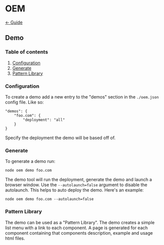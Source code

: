 # OEM

[&larr; Guide](./guide.md)

## Demo

### Table of contents
1. [Configuration](#configuration)
1. [Generate](#generate)
1. [Pattern Library](#pattern-library)

### Configuration
To create a demo add a new entry to the "demos" section in the `./oem.json` config file. Like so:

    "demos": {
        "foo.com": {
            "deployment": "all"
        }
    }

Specify the deployment the demo will be based off of.

### Generate
To generate a demo run:

    node oem demo foo.com

The demo tool will run the deployment, generate the demo and launch a browser window. Use the `--autolaunch=false` argument to disable the autolaunch. This helps to auto deploy the demo. Here's an example: 

    node oem demo foo.com --autolaunch=false

### Pattern Library
The demo can be used as a "Pattern Library". The demo creates a simple list menu with a link to each component. A page is generated for each component containing that components description, example and usage html files. 